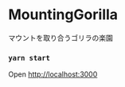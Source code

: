 # MountingGorilla

マウントを取り合うゴリラの楽園

### `yarn start`

Open [http://localhost:3000](http://localhost:3000)
